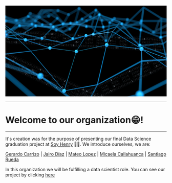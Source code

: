 [![gif_banner_organization](src/banner_repo_de_bienvenida.gif)](https://github.com/ConsultoraAnalisisDeMercado/.github/blob/main/profile/src/banner_repo_de_bienvenida.gif)

------
# Welcome to our organization😁!
-------
It's creation was for the purpose of presenting our final Data Science graduation project at [Soy Henry](https://www.soyhenry.com/carrera-data-science) 🚀💛. We introduce ourselves, we are:

[Gerardo Carrizo](https://github.com/Gerardgfc) |  [Jairo Díaz](https://github.com/jadiazpe) | [Mateo Lopez](https://github.com/luifa04) | [Micaela Callahuanca](https://github.com/MicaelaCallahuanca) | [Santiago Rueda](https://github.com/santiagrueda)

In this organization we will be fulfilling a data scientist role. You can see our project by clicking [here](https://github.com/ConsultoraAnalisisDeMercado/PF_CONSULTORA_MID)

